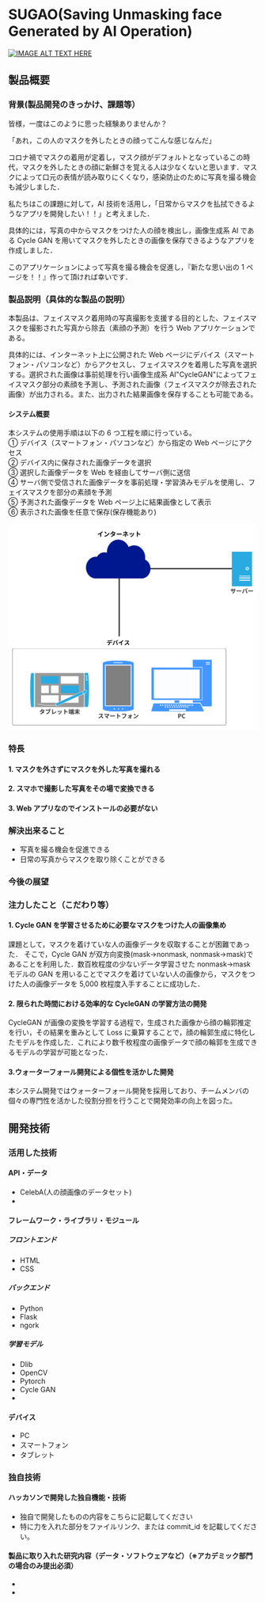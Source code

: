 # **SUGAO**(**S**aving **U**nmasking face **G**enerated by **A**I **O**peration)

[![IMAGE ALT TEXT HERE](https://jphacks.com/wp-content/uploads/2022/08/JPHACKS2022_ogp.jpg)](https://www.youtube.com/watch?v=LUPQFB4QyVo)

## 製品概要

### 背景(製品開発のきっかけ、課題等）

<!--担当：中野-->

皆様，一度はこのように思った経験ありませんか？

「あれ，この人のマスクを外したときの顔ってこんな感じなんだ」

コロナ禍でマスクの着用が定着し，マスク顔がデフォルトとなっているこの時代，マスクを外したときの顔に新鮮さを覚える人は少なくないと思います．マスクによって口元の表情が読み取りにくくなり，感染防止のために写真を撮る機会も減少しました．

私たちはこの課題に対して，AI 技術を活用し，「日常からマスクを払拭できるようなアプリを開発したい！！」と考えました．

具体的には，写真の中からマスクをつけた人の顔を検出し，画像生成系 AI である Cycle GAN を用いてマスクを外したときの画像を保存できるようなアプリを作成しました．

このアプリケーションによって写真を撮る機会を促進し，『新たな思い出の 1 ページを！！』作って頂ければ幸いです．

### 製品説明（具体的な製品の説明）

<!--担当：三好-->

本製品は、フェイスマスク着用時の写真撮影を支援する目的とした、フェイスマスクを撮影された写真から除去（素顔の予測）を行う Web アプリケーションである。

具体的には、インターネット上に公開された Web ページにデバイス（スマートフォン・パソコンなど）からアクセスし、フェイスマスクを着用した写真を選択する。選択された画像は事前処理を行い画像生成系 AI"CycleGAN"によってフェイスマスク部分の素顔を予測し、予測された画像（フェイスマスクが除去された画像）が出力される。また、出力された結果画像を保存することも可能である。

#### システム概要

本システムの使用手順は以下の 6 つ工程を順に行っている。<br>
① デバイス（スマートフォン・パソコンなど）から指定の Web ページにアクセス<br>
② デバイス内に保存された画像データを選択<br>
③ 選択した画像データを Web を経由してサーバ側に送信<br>
④ サーバ側で受信された画像データを事前処理・学習済みモデルを使用し、フェイスマスクを部分の素顔を予測<br>
⑤ 予測された画像データを Web ページ上に結果画像として表示<br>
⑥ 表示された画像を任意で保存(保存機能あり)<br>

![System](/figs/system_img.svg)

### 特長

<!--担当：森下-->

#### 1. マスクを外さずにマスクを外した写真を撮れる

#### 2. スマホで撮影した写真をその場で変換できる

#### 3. Web アプリなのでインストールの必要がない

### 解決出来ること

- 写真を撮る機会を促進できる
- 日常の写真からマスクを取り除くことができる

### 今後の展望

### 注力したこと（こだわり等）

#### 1. Cycle GAN を学習させるために必要なマスクをつけた人の画像集め

課題として，マスクを着けていな人の画像データを収取することが困難であった．
そこで，Cycle GAN が双方向変換(mask→nonmask, nonmask→mask)であることを利用した．数百枚程度の少ないデータ学習させた nonmask→mask モデルの GAN を用いることでマスクを着けていない人の画像から，マスクをつけた人の画像データを 5,000 枚程度入手することに成功した．

#### 2. 限られた時間における効率的な CycleGAN の学習方法の開発

CycleGAN が画像の変換を学習する過程で，生成された画像から顔の輪郭推定を行い，その結果を重みとして Loss に乗算することで，顔の輪郭生成に特化したモデルを作成した．これにより数千枚程度の画像データで顔の輪郭を生成できるモデルの学習が可能となった．

#### 3.ウォーターフォール開発による個性を活かした開発

本システム開発ではウォーターフォール開発を採用しており、チームメンバの個々の専門性を活かした役割分担を行うことで開発効率の向上を図った。

## 開発技術

### 活用した技術

<!--担当：全員-->

#### API・データ

- CelebA(人の顔画像のデータセット)
-

#### フレームワーク・ライブラリ・モジュール

<!--担当：森下-->

##### フロントエンド

- HTML
- CSS

<!--担当：三好-->

##### バックエンド

- Python
- Flask
- ngork

<!--担当：中野-->

##### 学習モデル

- Dlib
- OpenCV
- Pytorch
- Cycle GAN
-

#### デバイス

- PC
- スマートフォン
- タブレット

### 独自技術

#### ハッカソンで開発した独自機能・技術

- 独自で開発したものの内容をこちらに記載してください
- 特に力を入れた部分をファイルリンク、または commit_id を記載してください。

#### 製品に取り入れた研究内容（データ・ソフトウェアなど）（※アカデミック部門の場合のみ提出必須）

-
-
